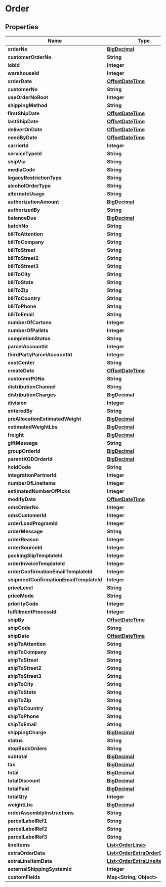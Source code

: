 
# Order

## Properties
Name | Type | Description | Notes
------------ | ------------- | ------------- | -------------
**orderNo** | [**BigDecimal**](BigDecimal.md) |  |  [optional]
**customerOrderNo** | **String** |  |  [optional]
**lobId** | **Integer** |  | 
**warehouseId** | **Integer** |  | 
**orderDate** | [**OffsetDateTime**](OffsetDateTime.md) |  |  [optional]
**customerNo** | **String** |  |  [optional]
**useOrderNoRoot** | **Integer** |  |  [optional]
**shippingMethod** | **String** |  |  [optional]
**firstShipDate** | [**OffsetDateTime**](OffsetDateTime.md) |  |  [optional]
**lastShipDate** | [**OffsetDateTime**](OffsetDateTime.md) |  |  [optional]
**deliverOnDate** | [**OffsetDateTime**](OffsetDateTime.md) |  |  [optional]
**needByDate** | [**OffsetDateTime**](OffsetDateTime.md) |  |  [optional]
**carrierId** | **Integer** |  |  [optional]
**serviceTypeId** | **String** |  |  [optional]
**shipVia** | **String** |  |  [optional]
**mediaCode** | **String** |  |  [optional]
**legacyRestrictionType** | **String** |  |  [optional]
**alcoholOrderType** | **String** |  |  [optional]
**alternateUsage** | **String** |  |  [optional]
**authorizationAmount** | [**BigDecimal**](BigDecimal.md) |  |  [optional]
**authorizedBy** | **String** |  |  [optional]
**balanceDue** | [**BigDecimal**](BigDecimal.md) |  |  [optional]
**batchNo** | **String** |  |  [optional]
**billToAttention** | **String** |  |  [optional]
**billToCompany** | **String** |  |  [optional]
**billToStreet** | **String** |  |  [optional]
**billToStreet2** | **String** |  |  [optional]
**billToStreet3** | **String** |  |  [optional]
**billToCity** | **String** |  |  [optional]
**billToState** | **String** |  |  [optional]
**billToZip** | **String** |  |  [optional]
**billToCountry** | **String** |  |  [optional]
**billToPhone** | **String** |  |  [optional]
**billToEmail** | **String** |  |  [optional]
**numberOfCartons** | **Integer** |  |  [optional]
**numberOfPallets** | **Integer** |  |  [optional]
**completionStatus** | **String** |  |  [optional]
**parcelAccountId** | **Integer** |  |  [optional]
**thirdPartyParcelAccountId** | **Integer** |  |  [optional]
**costCenter** | **String** |  |  [optional]
**createDate** | [**OffsetDateTime**](OffsetDateTime.md) |  |  [optional]
**customerPONo** | **String** |  |  [optional]
**distributionChannel** | **String** |  |  [optional]
**distributionCharges** | [**BigDecimal**](BigDecimal.md) |  |  [optional]
**division** | **Integer** |  |  [optional]
**enteredBy** | **String** |  |  [optional]
**preAllocationEstimatedWeight** | [**BigDecimal**](BigDecimal.md) |  |  [optional]
**estimatedWeightLbs** | [**BigDecimal**](BigDecimal.md) |  |  [optional]
**freight** | [**BigDecimal**](BigDecimal.md) |  |  [optional]
**giftMessage** | **String** |  |  [optional]
**groupOrderId** | [**BigDecimal**](BigDecimal.md) |  |  [optional]
**parentKODOrderId** | [**BigDecimal**](BigDecimal.md) |  |  [optional]
**holdCode** | **String** |  |  [optional]
**integrationPartnerId** | **Integer** |  |  [optional]
**numberOfLineItems** | **Integer** |  |  [optional]
**estimatedNumberOfPicks** | **Integer** |  |  [optional]
**modifyDate** | [**OffsetDateTime**](OffsetDateTime.md) |  |  [optional]
**omsOrderNo** | **Integer** |  |  [optional]
**omsCustomerId** | **Integer** |  |  [optional]
**orderLoadProgramId** | **Integer** |  |  [optional]
**orderMessage** | **String** |  |  [optional]
**orderReason** | **Integer** |  |  [optional]
**orderSourceId** | **Integer** |  |  [optional]
**packingSlipTemplateId** | **Integer** |  |  [optional]
**orderInvoiceTemplateId** | **Integer** |  |  [optional]
**orderConfirmationEmailTemplateId** | **Integer** |  |  [optional]
**shipmentConfirmationEmailTemplateId** | **Integer** |  |  [optional]
**priceLevel** | **String** |  |  [optional]
**priceMode** | **String** |  |  [optional]
**priorityCode** | **Integer** |  |  [optional]
**fulfillmentProcessId** | **Integer** |  |  [optional]
**shipBy** | [**OffsetDateTime**](OffsetDateTime.md) |  |  [optional]
**shipCode** | **String** |  |  [optional]
**shipDate** | [**OffsetDateTime**](OffsetDateTime.md) |  |  [optional]
**shipToAttention** | **String** |  |  [optional]
**shipToCompany** | **String** |  |  [optional]
**shipToStreet** | **String** |  |  [optional]
**shipToStreet2** | **String** |  |  [optional]
**shipToStreet3** | **String** |  |  [optional]
**shipToCity** | **String** |  |  [optional]
**shipToState** | **String** |  |  [optional]
**shipToZip** | **String** |  |  [optional]
**shipToCountry** | **String** |  |  [optional]
**shipToPhone** | **String** |  |  [optional]
**shipToEmail** | **String** |  |  [optional]
**shippingCharge** | [**BigDecimal**](BigDecimal.md) |  |  [optional]
**status** | **String** |  |  [optional]
**stopBackOrders** | **String** |  |  [optional]
**subtotal** | [**BigDecimal**](BigDecimal.md) |  |  [optional]
**tax** | [**BigDecimal**](BigDecimal.md) |  |  [optional]
**total** | [**BigDecimal**](BigDecimal.md) |  |  [optional]
**totalDiscount** | [**BigDecimal**](BigDecimal.md) |  |  [optional]
**totalPaid** | [**BigDecimal**](BigDecimal.md) |  |  [optional]
**totalQty** | **Integer** |  |  [optional]
**weightLbs** | [**BigDecimal**](BigDecimal.md) |  |  [optional]
**orderAssemblyInstructions** | **String** |  |  [optional]
**parcelLabelRef1** | **String** |  |  [optional]
**parcelLabelRef2** | **String** |  |  [optional]
**parcelLabelRef3** | **String** |  |  [optional]
**lineItems** | [**List&lt;OrderLine&gt;**](OrderLine.md) |  | 
**extraOrderData** | [**List&lt;OrderExtraOrderData&gt;**](OrderExtraOrderData.md) |  |  [optional]
**extraLineItemData** | [**List&lt;OrderExtraLineItemData&gt;**](OrderExtraLineItemData.md) |  |  [optional]
**externalShippingSystemId** | **Integer** |  |  [optional]
**customFields** | **Map&lt;String, Object&gt;** |  |  [optional]



